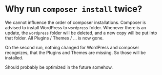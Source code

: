# Why run `composer install` twice?

We cannot influence the order of composer installations. Composer is advised to install WordPress to `wordpress` folder.
Whenever there is an update, the `wordpress` folder will be deleted, and a new copy will be put into that folder. All
Plugins / Themes / ... is now gone.

On the second run, nothing changed for WordPress and composer recognizes, that the Plugins and Themes are missing. So
those will be installed.

Should probably be optimized in the future somehow.

